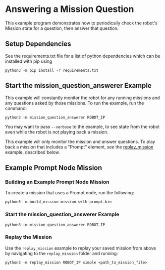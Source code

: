 <!--
Copyright (c) 2023 Boston Dynamics, Inc.  All rights reserved.

Downloading, reproducing, distributing or otherwise using the SDK Software
is subject to the terms and conditions of the Boston Dynamics Software
Development Kit License (20191101-BDSDK-SL).
-->

# Answering a Mission Question

This example program demonstrates how to periodically check the robot's Mission state for a question, then answer that question.

## Setup Dependencies

See the requirements.txt file for a list of python dependencies which can be installed with pip using

```
python3 -m pip install -r requirements.txt
```

## Start the mission_question_answerer Example

This example will constantly monitor the robot for any running missions and any questions asked by those missions.
To run the example, run the command:

```
python3 -m mission_question_answerer ROBOT_IP
```

You may want to pass `--verbose` to the example, to see state from the robot even while the robot is not playing back a mission.

This example will only monitor the mission and answer questions. To play back a mission that includes a "Prompt" element, see the [replay_mission](../replay_mission/README.md) example, described below.

## Example Prompt Node Mission

### Building an Example Prompt Node Mission

To create a mission that uses a Prompt node, run the following:

```
python3 -m build_mission mission-with-prompt.bin
```

### Start the mission_question_answerer Example

```
python3 -m mission_question_answerer ROBOT_IP
```

### Replay the Mission

Use the `replay_mission` example to replay your saved mission from above by navigating to the `replay_mission` folder and running:

```
python3 -m replay_mission ROBOT_IP simple <path_to_mission_file>
```
